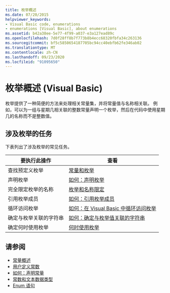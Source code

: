 ```yaml
---
title: 枚举概述
ms.date: 07/20/2015
helpviewer_keywords:
- Visual Basic code, enumerations
- enumerations [Visual Basic], about enumerations
ms.assetid: b42a38ee-5e77-4f99-a037-e3a127ead89c
ms.openlocfilehash: 7d0f28ff8b7f773b8b4ecc68320fbfa34c263136
ms.sourcegitcommit: bf5c5850654187705bc94cc40ebfb62fe346ab02
ms.translationtype: MT
ms.contentlocale: zh-CN
ms.lasthandoff: 09/23/2020
ms.locfileid: "91095650"
---
```

# <a name="enumerations-overview-visual-basic"></a>枚举概述 (Visual Basic)

枚举提供了一种简便的方法来处理相关常量集，并将常量值与名称相关联。 例如，可以为一组与星期几相关联的整数常量声明一个枚举，然后在代码中使用星期几的名称而不是整数值。  
  
## <a name="tasks-involving-enumerations"></a>涉及枚举的任务  

 下表列出了涉及枚举的常见任务。  
  
|要执行此操作|查看|  
|----------------|---------|  
|查找预定义枚举|[常量和枚举](../../../language-reference/constants-and-enumerations.md)|  
|声明枚举|[如何：声明枚举](how-to-declare-enumerations.md)|  
|完全限定枚举的名称|[枚举和名称限定](enumerations-and-name-qualification.md)|  
|引用枚举成员|[如何：引用枚举成员](how-to-refer-to-an-enumeration-member.md)|  
|循环访问枚举|[如何：在 Visual Basic 中循环访问枚举](how-to-iterate-through-an-enumeration.md)|  
|确定与枚举关联的字符串|[如何：确定与枚举值关联的字符串](how-to-determine-the-string-associated-with-an-enumeration-value.md)|  
|确定何时使用枚举|[何时使用枚举](when-to-use-an-enumeration.md)|  
  
## <a name="see-also"></a>请参阅

- [常量概述](constants-overview.md)
- [用户定义常数](user-defined-constants.md)
- [如何：声明常量](how-to-declare-a-constant.md)
- [常数和文本数据类型](constant-and-literal-data-types.md)
- [Enum 语句](../../../language-reference/statements/enum-statement.md)
